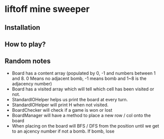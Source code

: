 # liftoff mine sweeper

## Installation

## How to play?

## Random notes

- Board has a content array (populated by 0, -1 and numbers between 1 and 8. 0 Means no adjacent bomb, -1 means bomb and 1~8 is the adjacency number)
- Board has a visited array which will tell which cell has been visited or not.
- StandardIOHelper helps us print the board at every turn.
- StandardIOHelper will print H when not visited.
- BoardChecker will check if a game is won or lost
- BoardManager will have a method to place a new row / col onto the board
- When placing on the board will BFS / DFS from the position until we get to an ajcency number if not a bomb. If bomb, lose
